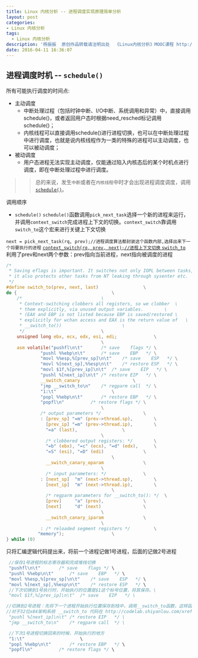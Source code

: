 ```yaml
---
title: Linux 内核分析 -- 进程调度实现原理简单分析
layout: post
categories:
- Linux 内核分析
tags:
  - Linux 内核分析
description: '杨振振  原创作品转载请注明出处  《Linux内核分析》MOOC课程 http://www.xuetangx.com/courses/course-v1:ustcX+USTC001+_/about'
date: 2016-04-11 16:36:07
---
```



<!-- 理解Linux系统中进程调度的时机，可以在内核代码中搜索schedule()函数，看都是哪里调用了schedule()，判断我们课程内容中的总结是否准确；
使用gdb跟踪分析一个schedule()函数 ，验证您对Linux系统进程调度与进程切换过程的理解；推荐在实验楼Linux虚拟机环境下完成实验。
特别关注并仔细分析switch_to中的汇编代码，理解进程上下文的切换机制，以及与中断上下文切换的关系；
根据本周所学知识分析并理解Linux中进程调度与进程切换过程，
 -->

## 进程调度时机 -- `schedule()`

所有可能执行调度的时间点:

- 主动调度
    + 中断处理过程（包括时钟中断、I/O中断、系统调用和异常）中，直接调用schedule()，或者返回用户态时根据need_resched标记调用schedule()；
    + 内核线程可以直接调用schedule()进行进程切换，也可以在中断处理过程中进行调度，也就是说内核线程作为一类的特殊的进程可以主动调度，也可以被动调度；
- 被动调度
    + 用户态进程无法实现主动调度，仅能通过陷入内核态后的某个时机点进行调度，即在中断处理过程中进行调度。

>>总的来说，发生`中断`或者在`内核线程`中时才会出现进程调度调度，调用 [`schedule()`](http://codelab.shiyanlou.com/xref/linux-3.18.6/kernel/sched/core.c#2865)。

调用顺序

- `schedule()`
`schedule()`函数调用`pick_next_task`选择一个新的进程来运行，并调用`context_switch`完成进程上下文的切换。`context_switch`靠调用`switch_to`这个宏来进行关键上下文切换

`next = pick_next_task(rq, prev);//进程调度算法都封装这个函数内部,选择出来下一个将要执行的进程`
[`context_switch(rq, prev, next);//进程上下文切换` ](http://codelab.shiyanlou.com/xref/linux-3.18.6/kernel/sched/core.c#2834)
[`switch_to`](https://github.com/noname007/linux/blob/v3.18-rc6/arch/x86/include/asm/switch_to.h#L27-L77) 利用了prev和next两个参数：prev指向当前进程，next指向被调度的进程


```c 
/*
 * Saving eflags is important. It switches not only IOPL between tasks,
 * it also protects other tasks from NT leaking through sysenter etc.
 */
#define switch_to(prev, next, last)                 \
do {                                    \
    /*                              \
     * Context-switching clobbers all registers, so we clobber  \
     * them explicitly, via unused output variables.        \
     * (EAX and EBP is not listed because EBP is saved/restored \
     * explicitly for wchan access and EAX is the return value of   \
     * __switch_to())                       \
     */                             \
    unsigned long ebx, ecx, edx, esi, edi;              \
                                    \
    asm volatile("pushfl\n\t"       /* save    flags */ \
             "pushl %%ebp\n\t"      /* save    EBP   */ \
             "movl %%esp,%[prev_sp]\n\t"    /* save    ESP   */ \
             "movl %[next_sp],%%esp\n\t"    /* restore ESP   */ \
             "movl $1f,%[prev_ip]\n\t"  /* save    EIP   */ \
             "pushl %[next_ip]\n\t" /* restore EIP   */ \
             __switch_canary                    \
             "jmp __switch_to\n"    /* regparm call  */ \
             "1:\t"                     \
             "popl %%ebp\n\t"       /* restore EBP   */ \
             "popfl\n"          /* restore flags */ \
                                    \
             /* output parameters */                \
             : [prev_sp] "=m" (prev->thread.sp),        \
               [prev_ip] "=m" (prev->thread.ip),        \
               "=a" (last),                 \
                                    \
               /* clobbered output registers: */        \
               "=b" (ebx), "=c" (ecx), "=d" (edx),      \
               "=S" (esi), "=D" (edi)               \
                                        \
               __switch_canary_oparam               \
                                    \
               /* input parameters: */              \
             : [next_sp]  "m" (next->thread.sp),        \
               [next_ip]  "m" (next->thread.ip),        \
                                        \
               /* regparm parameters for __switch_to(): */  \
               [prev]     "a" (prev),               \
               [next]     "d" (next)                \
                                    \
               __switch_canary_iparam               \
                                    \
             : /* reloaded segment registers */         \
            "memory");                  \
} while (0)
```

只将汇编逻辑代码提出来，将前一个进程记做1号进程，后面的记做2号进程

```c
 //保存1号进程的标志寄存器和完成堆栈切换
 "pushfl\n\t"       /* save    flags */ \
 "pushl %%ebp\n\t"      /* save    EBP   */ \
 "movl %%esp,%[prev_sp]\n\t"    /* save    ESP   */ \
 "movl %[next_sp],%%esp\n\t"    /* restore ESP   */ \
 //下次切换到1号执行时，开始执行的位置是$1这个标号位置，将其保存。\
 "movl $1f,%[prev_ip]\n\t"  /* save    EIP   */ \

//切换到2号进程：先将下一个进程开始执行位置保存到栈中，调用__switch_to函数，这样函数执行完毕后执行ret,就将 next_ip 赋给了 eip \
//对于32位x84架构系统 __switch_to 代码在 http://codelab.shiyanlou.com/xref/linux-3.18.6/arch/x86/kernel/process_32.c#218 \
 "pushl %[next_ip]\n\t" /* restore EIP   */ \
 "jmp __switch_to\n"    /* regparm call  */ \

 //下次1号进程切换回来的时候，开始执行的地方
 "1:\t"                     \
 "popl %%ebp\n\t"       /* restore EBP   */ \
 "popfl\n"          /* restore flags */ \
```


<!-- ## gdb跟踪分析 `schedule()` 进程调度与进程切换过程



```

``` -->
<!-- 
## 分析switch_to中的汇编代码 ，进程上下文的切换机制，以及与中断上下文切换的关系 -->
